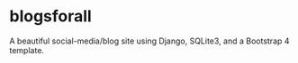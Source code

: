 # blogsforall
A beautiful social-media/blog site using Django, SQLite3, and a Bootstrap 4 template.
